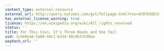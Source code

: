 ```yaml
---
content_type: external-resource
external_url: http://query.nytimes.com/gst/fullpage.html?res=9C07E5DE163CF93AA35750C0A9639C8B63
has_external_license_warning: true
license: https://en.wikipedia.org/wiki/All_rights_reserved
status: ''
title: For This Coin, It's Three Heads and One Tail
uid: 1cde8ea8-5a88-44c1-b334-58cdb7cb30aa
wayback_url: ''
---
```

